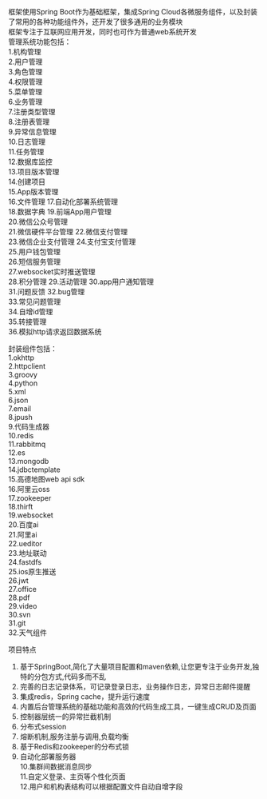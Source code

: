 框架使用Spring Boot作为基础框架，集成Spring Cloud各微服务组件，以及封装了常用的各种功能组件外，还开发了很多通用的业务模块	
框架专注于互联网应用开发，同时也可作为普通web系统开发	
管理系统功能包括：	
1.机构管理		
2.用户管理		
3.角色管理		
4.权限管理		
5.菜单管理		
6.业务管理		
7.注册类型管理		
8.注册表管理		
9.异常信息管理		
10.日志管理		
11.任务管理		
12.数据库监控		
13.项目版本管理			
14.创建项目		
15.App版本管理			
16.文件管理	
17.自动化部署系统管理	
18.数据字典	
19.前端App用户管理	
20.微信公众号管理	
21.微信硬件平台管理	
22.微信支付管理				
23.微信企业支付管理	
24.支付宝支付管理			
25.用户钱包管理			
26.短信服务管理				
27.websocket实时推送管理	
28.积分管理	
29.活动管理	
30.app用户通知管理	
31.问题反馈	
32.bug管理			
33.常见问题管理				
34.自增id管理					
35.转接管理			
36.模拟http请求返回数据系统			
	
		
		
封装组件包括：			
1.okhttp		
2.httpclient		
3.groovy			
4.python			
5.xml		
6.json		
7.email		
8.jpush			
9.代码生成器			
10.redis			
11.rabbitmq			
12.es			
13.mongodb			
14.jdbctemplate			
15.高德地图web api sdk			
16.阿里云oss			
17.zookeeper				
18.thirft		
19.websocket		
20.百度ai		
21.阿里ai		
22.ueditor		
23.地址联动		
24.fastdfs		
25.ios原生推送		
26.jwt		
27.office		
28.pdf		
29.video		
30.svn			
31.git					
32.天气组件			
			
		
项目特点		
1. 基于SpringBoot,简化了大量项目配置和maven依赖,让您更专注于业务开发,独特的分包方式,代码多而不乱		
2. 完善的日志记录体系，可记录登录日志，业务操作日志，异常日志邮件提醒		
3. 集成redis，Spring cache，提升运行速度		
4. 内置后台管理系统的基础功能和高效的代码生成工具，一键生成CRUD及页面		
5. 控制器层统一的异常拦截机制			
6. 分布式session		
7. 熔断机制,服务注册与调用,负载均衡		
8. 基于Redis和zookeeper的分布式锁		
9. 自动化部署服务器				
10.集群间数据消息同步		
11.自定义登录、主页等个性化页面			
12.用户和机构表结构可以根据配置文件自动自增字段			